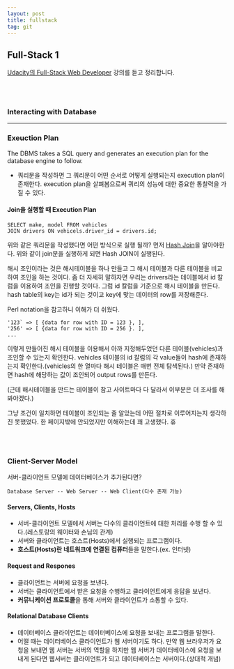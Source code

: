 ```yaml
---
layout: post
title: fullstack
tag: git
---
```



## Full-Stack 1
[Udacity의 Full-Stack Web Developer](https://www.udacity.com/course/full-stack-web-developer-nanodegree--nd0044) 강의를 듣고 정리합니다.

<br><br>
### Interacting with Database
---

### Exeuction Plan
The DBMS takes a SQL query and generates an execution plan for the database engine to follow.<br>
- 쿼리문을 작성하면 그 쿼리문이 어떤 순서로 어떻게 실행되는지 execution plan이 존재한다. execution plan을 살펴봄으로써 쿼리의 성능에 대한 중요한 통찰력을 가질 수 있다.

#### Join을 실행할 때 Execution Plan
```
SELECT make, model FROM vehicles
JOIN drivers ON vehicels.driver_id = drivers.id;
```

위와 같은 쿼리문을 작성했다면 어떤 방식으로 실행 될까?
먼저 [Hash Join](https://www.depesz.com/2013/05/09/explaining-the-unexplainable-part-3/#hash-join)을 알아야한다.
위와 같이 join문을 실행하게 되면 Hash JOIN이 실행된다.

해시 조인이라는 것은 해시테이블을 하나 만들고 그 해시 테이블과 다른 테이블을 비교하여 조인을 하는 것이다.
좀 더 자세히 말하자면 우리는 drivers라는 테이블에서 id 칼럼을 이용하여 조인을 진행할 것이다.
그럼 id 칼럼을 기준으로 해시 테이블을 만든다. hash table의 key는 id가 되는 것이고 key에 맞는 데이터의 row를 저장해준다.

Perl notation을 참고하니 이해가 더 쉬웠다.
```
'123` => [ {data for row with ID = 123 }, ],
'256' => [ {data for row with ID = 256 }. ],
...
```

이렇게 만들어진 해시 테이블을 이용해서 아까 지정해두었던 다른 테이블(vehicles)과 조인할 수 있는지 확인한다.
vehicles 테이블의 id 칼럼의 각 value들이 hash에 존재하는지 확인한다.(vehicles의 한 열마다 해시 테이블은 매번 전체 탐색된다.)
만약 존재하면 hash에 해당하는 값이 조인되어 output rows를 만든다.

(근데 해시테이블을 만드는 테이블이 참고 사이트마다 다 달라서 이부분은 더 조사를 해봐야겠다.)

그냥 조건이 일치하면 테이블이 조인되는 줄 알았는데 어떤 절차로 이루어지는지 생각하진 못했었다. 한 페이지밖에 안되었지만 이해하는데 꽤 고생했다. 휴

<br><br>
### Client-Server Model
서버-클라이언트 모델에 데이터베이스가 추가된다면?
```
Database Server -- Web Server -- Web Client(다수 존재 가능)
```

#### Servers, Clients, Hosts
- 서버-클라이언트 모델에서 서버는 다수의 클라이언트에 대한 처리를 수행 할 수 있다.(레스토랑의 웨이터와 손님의 관계)
- 서버와 클라이언트는 호스트(Hosts)에서 실행되는 프로그램이다.
- **호스트(Hosts)란 네트워크에 연결된 컴퓨터**들을 말한다.(ex. 인터넷)

#### Request and Respones
- 클라이언트는 서버에 요청을 보낸다.
- 서버는 클라이언트에서 받은 요청을 수행하고 클라이언트에게 응답을 보낸다.
- **커뮤니케이션 프로토콜**을 통해 서버와 클라이언트가 소통할 수 있다.

#### Relational Database Clients
- 데이터베이스 클라이언트는 데이터베이스에 요청을 보내는 프로그램을 말한다.
- 어떨 때는 데이터베이스 클라이언트가 웹 서버이기도 하다. 만약 웹 브라우저가 요청을 보내면 웹 서버는 서버의 역할을 하지만 웹 서버가 데이터베이스에 요청을 보내게 된다면 웹서버는 클라이언트가 되고 데이터베이스는 서버이다.(상대적 개념)
